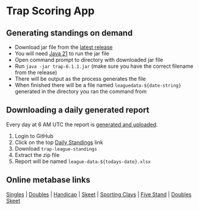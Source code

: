 # Trap Scoring App

## Generating standings on demand

- Download jar file from the [latest release](https://github.com/mrbusche/trap-scoring/releases)
- You will need [Java 21](https://adoptium.net/) to run the jar file
- Open command prompt to directory with downloaded jar file
- Run `java -jar trap-6.1.1.jar` (make sure you have the correct filename from the release)
- There will be output as the process generates the file
- When finished there will be a file named `leaguedata-${date-string}` generated in the directory you ran the command from

## Downloading a daily generated report

Every day at 6 AM UTC the report is [generated and uploaded](https://github.com/mrbusche/trap-scoring/actions/workflows/daily-standings.yml). 

1. Login to GitHub
2. Click on the top [Daily Standings](https://github.com/mrbusche/trap-scoring/actions/workflows/daily-standings.yml) link 
3. Download `trap-league-standings`
4. Extract the zip file
5. Report will be named `league-data-${todays-date}.xlsx`

## Online metabase links

[Singles](https://metabase.sssfonline.com/public/question/8648faf9-42e8-4a9c-b55d-2f251349de7f) | [Doubles](https://metabase.sssfonline.com/public/question/5d5a78a5-2356-477f-b1b8-fe6ee11d25b1) | [Handicap](https://metabase.sssfonline.com/public/question/69ca55d9-3e18-45bc-b57f-73aeb205ece8) | [Skeet](https://metabase.sssfonline.com/public/question/c697d744-0e06-4c3f-a640-fea02f9c9ecd) | [Sporting Clays](https://metabase.sssfonline.com/public/question/2c6edb1a-a7ee-43c2-8180-ad199a57be55) |
[Five Stand](https://metabase.sssfonline.com/public/question/3c5aecf2-a9f2-49b2-a11f-36965cb1a964) | [Doubles Skeet](https://metabase.sssfonline.com/public/question/bdd61066-6e29-4242-b6e9-adf286c2c4ae.csv)
